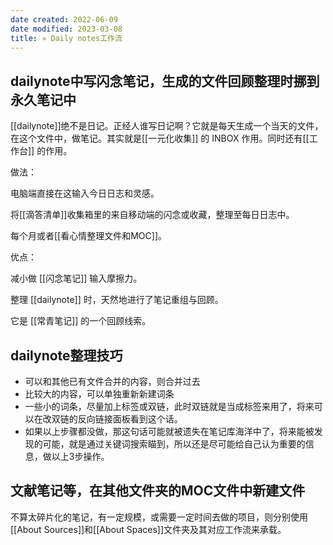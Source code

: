 ```yaml
---
date created: 2022-06-09
date modified: 2023-03-08
title: » Daily notes工作流
---
```


## dailynote中写闪念笔记，生成的文件回顾整理时挪到永久笔记中

[[dailynote]]绝不是日记。正经人谁写日记啊？它就是每天生成一个当天的文件，在这个文件中，做笔记。其实就是[[一元化收集]] 的 INBOX 作用。同时还有[[工作台]] 的作用。

做法：

电脑端直接在这输入今日日志和灵感。

将[[滴答清单]]收集箱里的来自移动端的闪念或收藏，整理至每日日志中。

每个月或者[[看心情整理文件和MOC]]。

优点：

减小做 [[闪念笔记]] 输入摩擦力。

整理 [[dailynote]] 时，天然地进行了笔记重组与回顾。

它是 [[常青笔记]] 的一个回顾线索。

## dailynote整理技巧

- 可以和其他已有文件合并的内容，则合并过去
- 比较大的内容，可以单独重新新建词条
- 一些小的词条，尽量加上标签或双链，此时双链就是当成标签来用了，将来可以在改双链的反向链接面板看到这个话。
- 如果以上步骤都没做，那这句话可能就被遗失在笔记库海洋中了，将来能被发现的可能，就是通过关键词搜索瞄到，所以还是尽可能给自己认为重要的信息，做以上3步操作。

## 文献笔记等，在其他文件夹的MOC文件中新建文件

不算太碎片化的笔记，有一定规模，或需要一定时间去做的项目，则分别使用[[About Sources]]和[[About Spaces]]文件夹及其对应工作流来承载。
